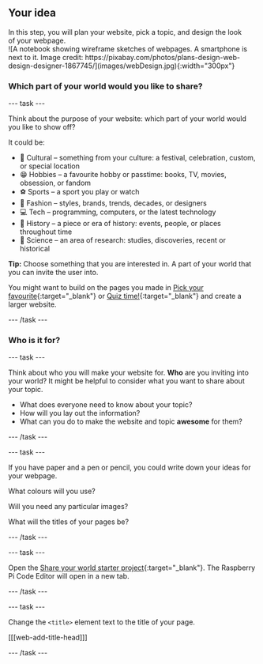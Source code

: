 ## Your idea

<div style="display: flex; flex-wrap: wrap">
<div style="flex-basis: 200px; flex-grow: 1; margin-right: 15px;">
In this step, you will plan your website, pick a topic, and design the look of your webpage.
</div>
<div>
![A notebook showing wireframe sketches of webpages. A smartphone is next to it. Image credit: https://pixabay.com/photos/plans-design-web-design-designer-1867745/](images/webDesign.jpg){:width="300px"}
</div>
</div>

### Which part of your world would you like to share?

--- task ---

Think about the purpose of your website: which part of your world would you like to show off? 

It could be:   
+ 🎊 Cultural – something from your culture: a festival, celebration, custom, or special location
+ 😁 Hobbies – a favourite hobby or passtime: books, TV, movies, obsession, or fandom
+ ⚽️ Sports – a sport you play or watch
+ 👗 Fashion – styles, brands, trends, decades, or designers
+ 💻 Tech – programming, computers, or the latest technology
+ 📙 History – a piece or era of history: events, people, or places throughout time
+ 🔬 Science – an area of research: studies, discoveries, recent or historical

**Tip:** Choose something that you are interested in. A part of your world that you can invite the user into.

You might want to build on the pages you made in [Pick your favourite](https://projects.raspberrypi.org/en/projects/pick-your-favourite){:target="_blank"} or [Quiz time!](https://projects.raspberrypi.org/en/projects/quiz-time){:target="_blank"} and create a larger website.

--- /task ---

### Who is it for?

--- task ---

Think about who you will make your website for. **Who** are you inviting into your world? It might be helpful to consider what you want to share about your topic.

+ What does everyone need to know about your topic?
+ How will you lay out the information?
+ What can you do to make the website and topic **awesome** for them?

--- /task ---

--- task ---

If you have paper and a pen or pencil, you could write down your ideas for your webpage.

What colours will you use?

Will you need any particular images?

What will the titles of your pages be?

--- /task ---

--- task ---

Open the [Share your world starter project](https://editor.raspberrypi.org/en/projects/share-your-world-starter){:target="_blank"}. The Raspberry Pi Code Editor will open in a new tab.

--- /task ---

--- task ---

Change the `<title>` element text to the title of your page. 

[[[web-add-title-head]]]

--- /task ---
